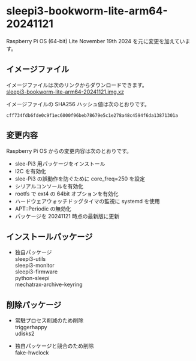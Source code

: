 # sleepi3-bookworm-lite-arm64-20241121
Raspberry Pi OS (64-bit) Lite November 19th 2024 を元に変更を加えています。

## イメージファイル
イメージファイルは次のリンクからダウンロードできます。  
[sleepi3-bookworm-lite-arm64-20241121.img.xz](https://mechatrax.com/data/slee-pi3/sleepi3-bookworm-lite-arm64-20241121.img.xz)  

イメージファイルの SHA256 ハッシュ値は次のとおりです。
```
cff734fdb6fde0c9f1ec6000f96beb78679e5c1e278a48c4594f6da13871301a
```

## 変更内容
Raspberry Pi OS からの変更内容は次のとおりです。
  * slee-Pi3 用パッケージをインストール
  * I2C を有効化
  * slee-Pi3 の誤動作を防ぐために core_freq=250 を設定
  * シリアルコンソールを有効化
  * rootfs で ext4 の 64bit オプションを有効化
  * ハードウェアウォッチドッグタイマの監視に systemd を使用
  * APT::Periodic の無効化
  * パッケージを 20241121 時点の最新版に更新

## インストールパッケージ
  * 独自パッケージ  
    sleepi3-utils  
    sleepi3-monitor  
    sleepi3-firmware  
    python-sleepi  
    mechatrax-archive-keyring

## 削除パッケージ  
  * 常駐プロセス削減のため削除  
    triggerhappy  
    udisks2  

  * 独自パッケージと競合のため削除  
    fake-hwclock

